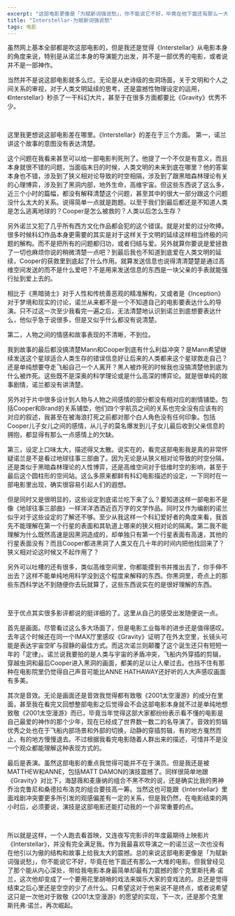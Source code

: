 ```yaml
---
excerpt: "这部电影更像是「为赋新词强说愁」，你不能说它不好，毕竟在他下面还有那么一大堆的电影。但我曾经见了那个能从内心深处，带给我电影本身最简单却最有力震撼的那个克里斯托弗·诺兰，这次他却变成了一个要用花里胡哨的戏法来娱乐大家的变戏法的。"
title: "Interstellar-为赋新词强说愁"
tags: 电影
---
```


虽然网上基本全部都是吹这部电影的，但是我还是觉得《Interstellar》从电影本身的角度来说，特别是从诺兰本身的导演能力出发，并不是一部优秀的电影，或者说并不是一部神作。

当然并不是说这部电影就多么烂。无论是从史诗级的虫洞场面，关于文明和个人之间关系的审视，对于人类文明延续的思考，还是震撼性物理设定的运用，《Interstellar》秒杀了一干科幻大片，甚至于在很多方面都要比《Gravity》优秀不少。

<br>

这里我更想说这部电影差在哪里。《Interstellar》的差在于三个方面。
第一，诺兰讲这个故事的意图没有表达清楚。

这个问题在我看来甚至可以给一部电影判死刑了。他提了一个不仅是有意义，而且本身就很不错的问题，当面临末日的时候，人类文明的未来到底在哪里？他的答案本身也不错，涉及到了狭义相对论导致的时空相隔，涉及到了跟黑暗森林理论有关的心理博弈，涉及到了黑洞内部，地外生命，高维宇宙。但这些东西说了这么多，近三个小时的篇幅，都没有解释清楚这个问题，甚至其中的很大一部分跟这个问题没什么太大的关系。说得简单一点就是跑题。以至于我们到最后都还是不知道人类是怎么逃离地球的？Cooper是怎么被救的？人类以后怎么生存？

另外诺兰又犯了几乎所有西方文化作品都会犯的这个错误。就是对爱的过分吹捧。很多时候科幻作品本身更需要的其实是对于这样关于文明的延续这样相当终极的问题的解构。而不是把所有的问题都归功，或者归结与爱。另外就算你要说是爱拯救了一切也麻烦你说的稍微清楚一点吧？到最后我也不知道到底爱在人类文明的延续，Cooper的获救里到底起了什么作用。就算发送信息也说得清清楚楚是通过高维空间发送的而不是什么爱吧？不是用来发送信息的东西是一块父亲的手表就能强行扯到爱上去的。

相比于《黑暗骑士》对于人性和传统善恶观的精准解构，又或者是《Inception》对于梦境和现实的讨论，诺兰从来都不是一个不知道自己的电影要表达什么的导演。只不过这一次至少我看完一遍之后，无法清楚地认识到诺兰到底想要表达什么，他似乎急于说很多，但是又似乎什么都没有说清楚。

第二，人物之间的情感和故事表现的不清晰，不到位。

我到故事的最后都没搞清楚Mann和Cooper到底有什么利益冲突？是Mann希望继续发送这个星球适合人类生存的错误信息好让后来的人类都来这个星球救走自己？还是单纯想要夺走飞船自己一个人离开？黑人被炸死的时候我也没搞清楚他到底为什么被炸死。这些既不是深奥的科学理论或是什么高深的博弈论。就是很单纯的故事剧情，诺兰都没有讲清楚。

另外对于片中很多设计到人物与人物之间感情的部分都没有相对应的剧情铺垫。包括Cooper和Brand的关系铺垫，他们四个宇航员之间的关系也完全没有应该有的对应的叙述，我甚至在被海浪打死之前都对那个白人角色没有任何印象。包括Cooper儿子女儿之间的感情，从儿子的莫名爆发到儿子女儿最后收到父亲信息的拥抱，都显得有那么一点感情上的欠缺。

第三，设定上口味太大，描述得又太散。说实在的，看完这部电影我是真的非常怀疑诺兰是不是看过地球往事三部曲了。因为无论是从狭义相对论导致的时空分隔，还是类似于黑暗森林理论的人性博弈，还是高维空间对于低维时空的影响，甚至于最后这个圆柱形的空间站。这么多原来都鲜有科幻电影描述的设定，一下同时在一部电影里出现，确实很容易引起人们的遐想。

但是同时又是很明显的，这些设定到底诺兰吃下来了么？要知道这样一部电影不是像《地球往事三部曲》一样洋洋洒洒近百万字的文学作品。同时又作为编剧的诺兰似乎对于这些设定的了解还不够。至少从我这样一个科幻爱好者的角度来看，我首先不能理解在第一个行星的表面和其轨道上哪来的狭义相对论的隔离。第二我不能理解为什么既然高速是因黑洞造成的，却单独只有第一个行星表面有高速，其他的行星表面没有？而且Cooper都进黑洞了人类又在几十年的时间内把他找回来了？狭义相对论这时候又不起作用了？

另外可以吐槽的还有很多，类似高维空间里，你都能摸到书并推出去了，你手伸不出去？这样不能单纯地用科学没到这个程度来解释的东西。你黑洞里，奇点上的那些东西科学达不到随便你去玩就算了，这些东西说实在的是很好理解的东西。

<br>

至于优点其实很多影评都说的挺详细的了。这里从自己的感受出发随便说一点。

首先是画面。尽管看过这么多大场面了，但是电影工业每年的进步还是值得感叹。去年这个时候还在同一个IMAX厅里感叹《Gravity》证明了在外太空里，长镜头可能是表达宇宙空旷与寂静的最佳方式。而这次诺兰则颠覆了这个诞生还只有短短一年的「定律」。诺兰说我要拍的是人类与宇宙的矛盾冲突，飞船内外穿插的剪辑，穿越虫洞和最后Cooper进入黑洞的画面，都美的足以让人晕过去。也挡不住有那种在电影院里仍觉得自己声音可能比ANNE HATHAWAY还好听的人大声感叹画面有多美。

其次是音效。无论是画面还是音效我觉得都有致敬《2001太空漫游》的成分在里面，甚至我在看完又回想整部电影之后觉得会不会这部电影本身就不过是单纯地想致敬《2001太空漫游》而已，毕竟当年觉得这部大家都纷纷表示看不懂的电影是自己最爱的神作的那个少年，现在已经成了世界数一数二的名导演了。音效的剪辑优秀之处也在于飞船内部场景和外部的切换，动静的穿插剪辑，有的地方戛然而止，有的地方慢慢退去。不过根据我看完电影随着人群出来的描述，可惜并不是没一个观众都能理解这种表现方式的。

最后是表演。虽然这部电影的重点我觉得可能并不在于演员。但是我还是被MATTHEW和ANNE，包括MATT DAMON的演技震撼了。同样很简单地跟《Gravity》对比下，海瑟薇和麦康纳的组合不黑不吹的说，还是确实比我的男神乔治克鲁尼和桑德拉布洛克的组合要技高一筹。当然这也可能跟《Interstellar》里面戏剧冲突要更多所引发的观感偏差有一定的关系，但是我仍然，在电影结束的两小时后，必须要说，演技是这部电影还能打动我的一个非常重要的点。

<br>

所以就是这样，一个人跑去看首映，又连夜写完影评的年度最期待上映影片《Interstellar》，并没有完全满足我。作为我最喜欢导演之一的诺兰这一次也没有在他引以为傲的结构和故事上给我太大的震撼。总的来说这部电影更像是「为赋新词强说愁」，你不能说它不好，毕竟在他下面还有那么一大堆的电影。但我曾经见了那个能从内心深处，带给我电影本身最简单却最有力震撼的那个克里斯托弗·诺兰，这次他却变成了一个要用花里胡哨的戏法来娱乐大家的变戏法的。总还是觉得结束之后心里还是空空的少了点什么。只希望这对于他来说不是终点，或者说希望这只是一次他对于致敬《2001太空漫游》的愿望的实现，下一次，还是那个克里斯托弗·诺兰，再次崛起。